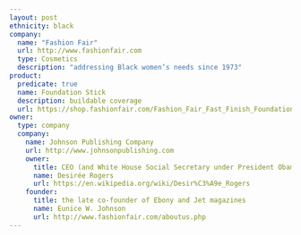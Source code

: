 ```yaml
---
layout: post
ethnicity: black
company:
  name: "Fashion Fair"
  url: http://www.fashionfair.com
  type: Cosmetics
  description: "addressing Black women’s needs since 1973"
product:
  predicate: true
  name: Foundation Stick
  description: buildable coverage
  url: https://shop.fashionfair.com/Fashion_Fair_Fast_Finish_Foundation_Stick_p/fast%20finish%20foundations.htm
owner:
  type: company
  company:
    name: Johnson Publishing Company
    url: http://www.johnsonpublishing.com
    owner:
      title: CEO (and White House Social Secretary under President Obama)
      name: Desirée Rogers
      url: https://en.wikipedia.org/wiki/Desir%C3%A9e_Rogers
    founder:
      title: the late co-founder of Ebony and Jet magazines
      name: Eunice W. Johnson
      url: http://www.fashionfair.com/aboutus.php
---
```

